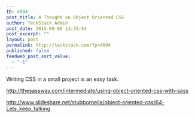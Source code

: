 ```yaml
---
ID: 4094
post_title: A Thought on Object Oriented CSS
author: TeckStack Admin
post_date: 2015-09-06 13:35:54
post_excerpt: ""
layout: post
permalink: http://teckstack.com/?p=4094
published: false
feedweb_post_sort_value:
  - "-1"
---
```

Writing CSS in a small project is an easy task.

http://thesassway.com/intermediate/using-object-oriented-css-with-sass

http://www.slideshare.net/stubbornella/object-oriented-css/64-Lets_keep_talking